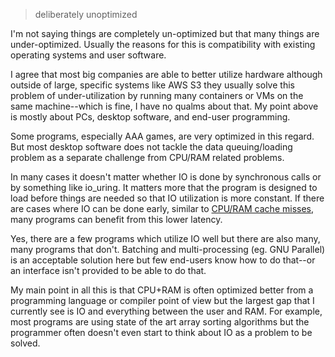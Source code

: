 > deliberately unoptimized

I'm not saying things are completely un-optimized but that many things are under-optimized. Usually the reasons for this is compatibility with existing operating systems and user software.

I agree that most big companies are able to better utilize hardware although outside of large, specific systems like AWS S3 they usually solve this problem of under-utilization by running many containers or VMs on the same machine--which is fine, I have no qualms about that. My point above is mostly about PCs, desktop software, and end-user programming.

Some programs, especially AAA games, are very optimized in this regard. But most desktop software does not tackle the data queuing/loading problem as a separate challenge from CPU/RAM related problems. 

In many cases it doesn't matter whether IO is done by synchronous calls or by something like io_uring. It matters more that the program is designed to load before things are needed so that IO utilization is more constant. If there are cases where IO can be done early, similar to [CPU/RAM cache misses](https://www.brendangregg.com/blog/2017-05-09/cpu-utilization-is-wrong.html), many programs can benefit from this lower latency.

Yes, there are a few programs which utilize IO well but there are also many, many programs that don't. Batching and multi-processing (eg. GNU Parallel) is an acceptable solution here but few end-users know how to do that--or an interface isn't provided to be able to do that.

My main point in all this is that CPU+RAM is often optimized better from a programming language or compiler point of view but the largest gap that I currently see is IO and everything between the user and RAM. For example, most programs are using state of the art array sorting algorithms but the programmer often doesn't even start to think about IO as a problem to be solved.
